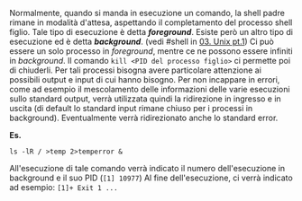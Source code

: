 Normalmente, quando si manda in esecuzione un comando, la shell padre rimane in modalità d'attesa, aspettando il completamento del processo shell figlio. Tale tipo di esecuzione è detta ***foreground***. Esiste però un altro tipo di esecuzione ed è detta ***background***. (vedi #shell in [03. Unix pt.1](03.%20Unix%20pt.1.md))
Ci può essere un solo processo in *foreground*, mentre ce ne possono essere infiniti in *background*. Il comando ``kill <PID del processo figlio>`` ci permette poi di chiuderli.
Per tali processi bisogna avere particolare attenzione ai possibili output e input di cui hanno bisogno. Per non incappare in errori, come ad esempio il mescolamento delle informazioni delle varie esecuzioni sullo standard output, verrà utilizzata quindi la ridirezione in ingresso e in uscita (di default lo standard input rimane chiuso per i processi in background). Eventualmente verrà ridirezionato anche lo standard error.

**Es.**
```
ls -lR / >temp 2>temperror &
```
All'esecuzione di tale comando verrà indicato il numero dell'esecuzione in background e il suo PID (`[1] 10977`)
Al fine dell'esecuzione, ci verrà indicato ad esempio: `[1]+ Exit 1 ...`
